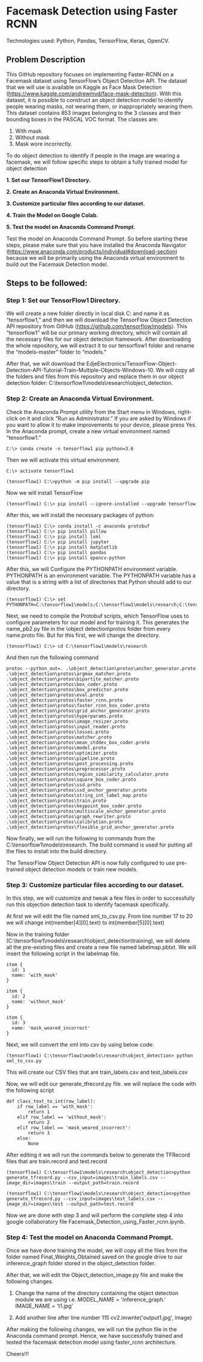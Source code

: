 # Facemask Detection using Faster RCNN
Technologies used: Python, Pandas, TensorFlow, Keras, OpenCV.

## Problem Description
This GitHub repository focuses on implementing Faster-RCNN on a Facemask dataset using TensorFlow’s Object Detection API.
The dataset that we will use is available on Kaggle as Face Mask Detection (https://www.kaggle.com/andrewmvd/face-mask-detection). With this dataset, it is possible to construct an object detection model to identify people wearing masks, not wearing them, or inappropriately wearing them. This dataset contains 853 images belonging to the 3 classes and their bounding boxes in the PASCAL VOC format. The classes are:
  1. With mask
  2. Without mask
  3. Mask wore incorrectly.
  
To do object detection to identify if people in the image are wearing a facemask, we will follow specific steps to obtain a fully trained model for object detection

  **1. Set our TensorFlow1 Directory.**
  
  **2. Create an Anaconda Virtual Environment.**
    
  **3. Customize particular files according to our dataset.**
    
  **4. Train the Model on Google Colab.**
    
  **5. Test the model on Anaconda Command Prompt.**
 
Test the model on Anaconda Command Prompt.
So before starting these steps, please make sure that you have installed the Anaconda Navigator (https://www.anaconda.com/products/individual#download-section) because we will be primarily using the Anaconda virtual environment to build out the Facemask Detection model. 

## Steps to be followed:

### Step 1: Set our TensorFlow1 Directory.
We will create a new folder directly in local disk C: and name it as “tensorflow1,” and then we will download the TensorFlow Object Detection API repository from GitHub (https://github.com/tensorflow/models). This “tensorflow1” will be our primary working directory, which will contain all the necessary files for our object detection framework.
After downloading the whole repository, we will extract it to our tensorflow1 folder and rename the “models-master” folder to “models.”

After that, we will download the EdjeElectronics/TensorFlow-Object-Detection-API-Tutorial-Train-Multiple-Objects-Windows-10. We will copy all the folders and files from this repository and replace them in our object detection folder: C:\tensorflow1\models\research\object_detection. 

### Step 2: Create an Anaconda Virtual Environment.
Check the Anaconda Prompt utility from the Start menu in Windows, right-click on it and click “Run as Administrator.” 
If you are asked by Windows if you want to allow it to make improvements to your device, please press Yes.
In the Anaconda prompt, create a new virtual environment named “tensorflow1.”

```
C:\> conda create -n tensorflow1 pip python=3.6
```

Then we will activate this virtual environment.

```
C:\> activate tensorflow1
```

```
(tensorflow1) C:\>python -m pip install --upgrade pip
```

Now we will install TensorFlow

```
(tensorflow1) C:\> pip install --ignore-installed --upgrade tensorflow
```

After this, we will install the necessary packages of python:

```
(tensorflow1) C:\> conda install -c anaconda protobuf
(tensorflow1) C:\> pip install pillow
(tensorflow1) C:\> pip install lxml
(tensorflow1) C:\> pip install jupyter
(tensorflow1) C:\> pip install matplotlib
(tensorflow1) C:\> pip install pandas
(tensorflow1) C:\> pip install opencv-python
```

After this, we will Configure the PYTHONPATH environment variable. PYTHONPATH is an environment variable. The PYTHONPATH variable has a value that is a string with a list of directories that Python should add to our directory.

```
(tensorflow1) C:\> set PYTHONPATH=C:\tensorflow1\models;C:\tensorflow1\models\research;C:\tensorflow1\models\research\slim
```
 Next, we need to compile the Protobuf scripts, which TensorFlow uses to configure parameters for our model and for training it. This generates the name_pb2.py file in the \object detection\protos folder from every name.proto file. But for this first, we will change the directory.
 
 ```
 (tensorflow1) C:\> cd C:\tensorflow1\models\research
 ```
 
 And then run the following command
 
 
 ```
 protoc --python_out=. .\object_detection\protos\anchor_generator.proto .\object_detection\protos\argmax_matcher.proto .\object_detection\protos\bipartite_matcher.proto .\object_detection\protos\box_coder.proto .\object_detection\protos\box_predictor.proto .\object_detection\protos\eval.proto .\object_detection\protos\faster_rcnn.proto .\object_detection\protos\faster_rcnn_box_coder.proto .\object_detection\protos\grid_anchor_generator.proto .\object_detection\protos\hyperparams.proto .\object_detection\protos\image_resizer.proto .\object_detection\protos\input_reader.proto .\object_detection\protos\losses.proto .\object_detection\protos\matcher.proto .\object_detection\protos\mean_stddev_box_coder.proto .\object_detection\protos\model.proto .\object_detection\protos\optimizer.proto .\object_detection\protos\pipeline.proto .\object_detection\protos\post_processing.proto .\object_detection\protos\preprocessor.proto .\object_detection\protos\region_similarity_calculator.proto .\object_detection\protos\square_box_coder.proto .\object_detection\protos\ssd.proto .\object_detection\protos\ssd_anchor_generator.proto .\object_detection\protos\string_int_label_map.proto .\object_detection\protos\train.proto .\object_detection\protos\keypoint_box_coder.proto .\object_detection\protos\multiscale_anchor_generator.proto .\object_detection\protos\graph_rewriter.proto .\object_detection\protos\calibration.proto .\object_detection\protos\flexible_grid_anchor_generator.proto
 ```
 
 Now finally, we will run the following to commands from the C:\tensorflow1\models\research.  The build command is used for putting all the files to install into the build directory.
 
 The TensorFlow Object Detection API is now fully configured to use pre-trained object detection models or train new models.
 
 ### Step 3: Customize particular files according to our dataset.
 
In this step, we will customize and tweak a few files in order to successfully run this objection detection task to identify facemask specifically. 
 
At first we will edit the file named xml_to_csv.py. From line number 17 to 20 we will change int(member[4][0].text) to int(member[5][0].text)

Now in the training folder (C:\tensorflow1\models\research\object_detection\training), we will delete all the pre-existing files and create a new file named labelmap.pbtxt. We will insert the following script in the labelmap file.

```
item {
  id: 1
  name: 'with_mask'
}

item {
  id: 2
  name: 'without_mask'
}

item {
  id: 3
  name: 'mask_weared_incorrect'
}
```

Next, we will convert the xml into csv by using below code:

```
(tensorflow1) C:\tensorflow1\models\research\object_detection> python xml_to_csv.py
```

This will create our CSV files that are train_labels.csv and test_labels.csv

Now, we will edit our generate_tfrecord.py file. we will replace the code with the following script

```
def class_text_to_int(row_label):
    if row_label == 'with_mask':
        return 1
    elif row_label == 'without_mask':
        return 2
    elif row_label == 'mask_weared_incorrect':
        return 3
    else:
        None
```

After editing it we will run the commands below to generate the TFRecord files that are train.record and test.record

```
(tensorflow1) C:\tensorflow1\models\research\object_detection>python generate_tfrecord.py --csv_input=images\train_labels.csv --image_dir=images\train --output_path=train.record

(tensorflow1) C:\tensorflow1\models\research\object_detection>python generate_tfrecord.py --csv_input=images\test_labels.csv --image_dir=images\test --output_path=test.record
```

Now we are done with step 3 and will perform the complete step 4 into google collaboratory file Facemask_Detection_using_Faster_rcnn.ipynb. 

### Step 4: Test the model on Anaconda Command Prompt.

Once we have done training the model, we will copy all the files from the folder named  Final_Weights_Obtained saved on the google drive to our inference_graph folder stored in the object_detection folder.

After that, we will edit the Object_detection_image.py file and make the following changes.

  1. Change the name of the directory containing the object detection module we are using i.e. MODEL_NAME = 'inference_graph.' IMAGE_NAME = 't1.jpg'
  
  2. Add another line after line number 115 cv2.imwrite('output1.jpg', image)

After making the following changes, we will run the python file in the Anaconda command prompt. Hence, we have successfully trained and tested the facemask detection model using faster_rcnn architecture.

Cheers!!!


